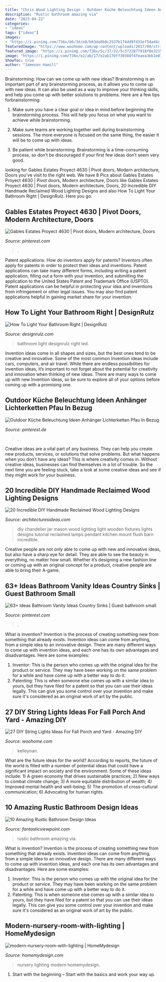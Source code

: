 ```yaml
---
title: "Chris Wood Lighting Design : Outdoor Küche Beleuchtung Ideen Anhänger Lichterketten Pfau In Bezug"
description: "Rustic bathroom amazing via"
date: "2023-04-22"
categories:
- "ideas"
tags: ["ideas"]
images:
- "https://i.pinimg.com/736x/b6/3d/e8/b63de8b0c2537b174dd9f431ef5dad4c.jpg"
featuredImage: "https://www.woohome.com/wp-content/uploads/2017/09/string-lighting-ideas-for-Fall-yard-and-garden-23.jpg"
featured_image: "https://i.pinimg.com/736x/5c/37/22/5c3722877918f0e32157191fb4a51bcd.jpg"
image: "https://i.pinimg.com/736x/e2/ab/17/e2ab170ff3038df4feaea3bb1e87fba4.jpg"
ShowToc: true
author: "Jameson Hamill"
---
```



Brainstorming: How can we come up with new ideas?
Brainstorming is an important part of any brainstorming process, as it allows you to come up with new ideas. It can also be used as a way to improve your thinking skills, and help you come up with better solutions to problems. Here are a few tips forbrainstorming:
1. Make sure you have a clear goal or idea in mind before beginning the brainstorming process. This will help you focus on what you want to achieve while brainstorming.

2. Make sure teams are working together well during brainstorming sessions. The more everyone is focused on the same thing, the easier it will be to come up with ideas.

3. Be patient while brainstorming. Brainstorming is a time-consuming process, so don’t be discouraged if your first few ideas don’t seem very good.

	

		
looking for Gables Estates Proyect 4630 | Pivot doors, Modern architecture, Doors you've visit to the right web. We have 8 Pics about Gables Estates Proyect 4630 | Pivot doors, Modern architecture, Doors like Gables Estates Proyect 4630 | Pivot doors, Modern architecture, Doors, 20 Incredible DIY Handmade Reclaimed Wood Lighting Designs and also How To Light Your Bathroom Right | DesignRulz. Here you go:
		
    
## Gables Estates Proyect 4630 | Pivot Doors, Modern Architecture, Doors

<img loading=lazy src="https://i.pinimg.com/736x/5c/37/22/5c3722877918f0e32157191fb4a51bcd.jpg" onerror="this.onerror=null;this.src='https://tse1.mm.bing.net/th?id=OIP.T432IJJNFE5c9Ydm3tZeYgHaLH&amp;pid=15.1';" alt="Gables Estates Proyect 4630 | Pivot doors, Modern architecture, Doors">

_Source: pinterest.com_

>. 

	

Patent applications: How do inventors apply for patents?
Inventors often apply for patents in order to protect their ideas and inventions. Patent applications can take many different forms, including writing a patent application, filling out a form with your invention, and submitting the application to the United States Patent and Trademark Office (USPTO). 
Patent applications can be helpful in protecting your idea and inventions from infringement or other legal issues. You may also find patent applications helpful in gaining market share for your invention.

    
## How To Light Your Bathroom Right | DesignRulz

<img loading=lazy src="http://cdn.designrulz.com/wp-content/uploads/2015/10/led-light-bathroom-designrulz-39.jpg" onerror="this.onerror=null;this.src='https://tse4.mm.bing.net/th?id=OIP.JW8z0zClY-RP6zT8A4ldPwHaLE&amp;pid=15.1';" alt="How To Light Your Bathroom Right | DesignRulz">

_Source: designrulz.com_

>bathroom light designrulz right led. 

	

Invention ideas come in all shapes and sizes, but the best ones tend to be creative and innovative. Some of the most common Invention ideas include cars, computers, and air travel. While there are endless possibilities for invention ideas, it’s important to not forget about the potential for creativity and innovation when thinking of new ideas. There are many ways to come up with new Invention ideas, so be sure to explore all of your options before coming up with a promising one.

    
## Outdoor Küche Beleuchtung Ideen Anhänger Lichterketten Pfau In Bezug

<img loading=lazy src="https://i.pinimg.com/736x/b6/3d/e8/b63de8b0c2537b174dd9f431ef5dad4c.jpg" onerror="this.onerror=null;this.src='https://tse1.mm.bing.net/th?id=OIP.Tm2874HXwdOA6AzwP7d9QwHaE8&amp;pid=15.1';" alt="Outdoor Küche Beleuchtung Ideen Anhänger Lichterketten Pfau In Bezug">

_Source: pinterest.de_

>. 

	

Creative ideas are a vital part of any business. They can help you create new products, services, or solutions that solve problems. But what happens when you don’t have any ideas? This is where creativity comes in. Without creative ideas, businesses can find themselves in a lot of trouble. So the next time you are feeling stuck, take a look at some creative ideas and see if they might work for your business.

    
## 20 Incredible DIY Handmade Reclaimed Wood Lighting Designs

<img loading=lazy src="http://architecturesideas.com/wp-content/uploads/2017/06/3-64.jpg" onerror="this.onerror=null;this.src='https://tse1.mm.bing.net/th?id=OIP.yNrDGC6OYiW9dQQVcmAb-wHaFj&amp;pid=15.1';" alt="20 Incredible DIY Handmade Reclaimed Wood Lighting Designs">

_Source: architecturesideas.com_

>diy chandelier jar mason wood lighting light wooden fixtures lights designs tutorial reclaimed lamps pendant kitchen mount flush barn incredible. 

	

Creative people are not only able to come up with new and innovative ideas, but also have a sharp eye for detail. They are able to see the beauty in everything, no matter how small. Whether it’s designing a new fashion line or coming up with an original concept for a product, creative people are able to bring their A-game.

    
## 63+ Ideas Bathroom Vanity Ideas Country Sinks | Guest Bathroom Small

<img loading=lazy src="https://i.pinimg.com/736x/e2/ab/17/e2ab170ff3038df4feaea3bb1e87fba4.jpg" onerror="this.onerror=null;this.src='https://tse3.mm.bing.net/th?id=OIP.qS3y30ArFQXzNQYHjWrvlAAAAA&amp;pid=15.1';" alt="63+ Ideas Bathroom Vanity Ideas Country Sinks | Guest bathroom small">

_Source: pinterest.com_

>. 

	

What is invention?
Invention is the process of creating something new from something that already exists. Invention ideas can come from anything, from a simple idea to an innovative design. There are many different ways to come up with invention ideas, and each one has its own advantages and disadvantages. Here are some examples: 
1. Inventor: This is the person who comes up with the original idea for the product or service. They may have been working on the same problem for a while and have come up with a better way to do it. 
2. Patenting: This is when someone else comes up with a similar idea to yours, but they have filed for a patent so that you can use their ideas legally. This can give you some control over your invention and make sure it's considered as an original work of art by the public. 

    
## 27 DIY String Lights Ideas For Fall Porch And Yard - Amazing DIY

<img loading=lazy src="https://www.woohome.com/wp-content/uploads/2017/09/string-lighting-ideas-for-Fall-yard-and-garden-23.jpg" onerror="this.onerror=null;this.src='https://tse3.mm.bing.net/th?id=OIP.E_1AN_0o2gWvdxKfbswWLAHaKP&amp;pid=15.1';" alt="27 DIY String Lights Ideas For Fall Porch and Yard - Amazing DIY">

_Source: woohome.com_

>kelleynan. 

	

What are the future ideas for the world?
According to reports, the future of the world is filled with a number of potential ideas that could have a significant impact on society and the environment. Some of these ideas include: 1) A green economy that drives sustainable practices; 2) New ways to combat climate change; 3) A more equitable distribution of wealth; 4) Improved mental health and well-being; 5) The promotion of cross-cultural communication; 6) Advocating for human rights.

    
## 10 Amazing Rustic Bathroom Design Ideas

<img loading=lazy src="http://www.fantasticviewpoint.com/wp-content/uploads/2016/03/18-1-634x954.jpg" onerror="this.onerror=null;this.src='https://tse3.mm.bing.net/th?id=OIP.J9I5QTCAJ4PWaaonit-3pQHaLJ&amp;pid=15.1';" alt="10 Amazing Rustic Bathroom Design Ideas">

_Source: fantasticviewpoint.com_

>rustic bathroom amazing via. 

	

What is invention?
Invention is the process of creating something new from something that already exists. Invention ideas can come from anything, from a simple idea to an innovative design. There are many different ways to come up with invention ideas, and each one has its own advantages and disadvantages. Here are some examples: 
1. Inventor: This is the person who comes up with the original idea for the product or service. They may have been working on the same problem for a while and have come up with a better way to do it. 
2. Patenting: This is when someone else comes up with a similar idea to yours, but they have filed for a patent so that you can use their ideas legally. This can give you some control over your invention and make sure it's considered as an original work of art by the public. 

    
## Modern-nursery-room-with-lighting | HomeMydesign

<img loading=lazy src="https://homemydesign.com/wp-content/uploads/2014/06/modern-nursery-room-with-lighting.jpg" onerror="this.onerror=null;this.src='https://tse3.mm.bing.net/th?id=OIP.86GkAvQAfIDzYjJOdgaZQgHaLH&amp;pid=15.1';" alt="modern-nursery-room-with-lighting | HomeMydesign">

_Source: homemydesign.com_

>nursery lighting modern homemydesign. 

	

1. Start with the beginning – Start with the basics and work your way up.

